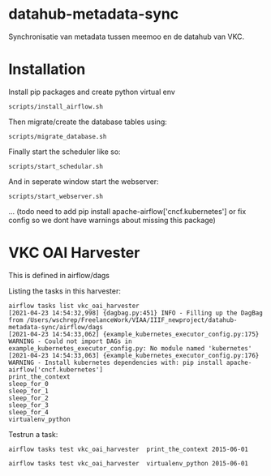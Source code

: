 # datahub-metadata-sync
Synchronisatie van metadata tussen meemoo en de datahub van VKC.


# Installation

Install pip packages and create python virtual env
```
scripts/install_airflow.sh
```

Then migrate/create the database tables using:
```
scripts/migrate_database.sh
```

Finally start the scheduler like so:
```
scripts/start_schedular.sh
```

And in seperate window start the webserver:
```
scripts/start_webserver.sh
```

... (todo need to add pip install apache-airflow['cncf.kubernetes'] or fix config so we dont have warnings about missing this package)


# VKC OAI Harvester
This is defined in airflow/dags


Listing the tasks in this harvester:

```
airflow tasks list vkc_oai_harvester
[2021-04-23 14:54:32,998] {dagbag.py:451} INFO - Filling up the DagBag from /Users/wschrep/FreelanceWork/VIAA/IIIF_newproject/datahub-metadata-sync/airflow/dags
[2021-04-23 14:54:33,062] {example_kubernetes_executor_config.py:175} WARNING - Could not import DAGs in example_kubernetes_executor_config.py: No module named 'kubernetes'
[2021-04-23 14:54:33,063] {example_kubernetes_executor_config.py:176} WARNING - Install kubernetes dependencies with: pip install apache-airflow['cncf.kubernetes']
print_the_context
sleep_for_0
sleep_for_1
sleep_for_2
sleep_for_3
sleep_for_4
virtualenv_python
```

Testrun a task:

```
airflow tasks test vkc_oai_harvester  print_the_context 2015-06-01
```

```
airflow tasks test vkc_oai_harvester  virtualenv_python 2015-06-01
```
